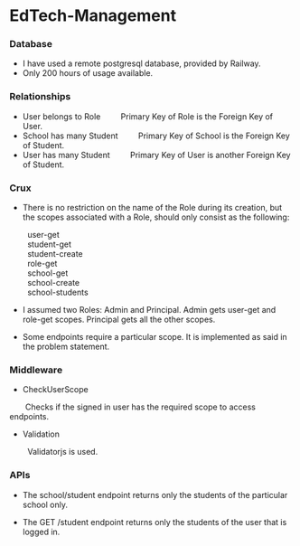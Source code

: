 
# EdTech-Management

### Database
* I have used a remote postgresql database, provided by Railway.
* Only 200 hours of usage available.

### Relationships
* User belongs to Role
&emsp;&emsp; Primary Key of Role is the Foreign Key of User.
* School has many Student
&emsp;&emsp; Primary Key of School is the Foreign Key of Student.
* User has many Student
&emsp;&emsp; Primary Key of User is another Foreign Key of Student.

### Crux
* There is no restriction on the name of the Role during its creation, but the scopes associated with a Role, should only consist as the following:  

&emsp;&emsp; user-get  
&emsp;&emsp; student-get  
&emsp;&emsp; student-create  
&emsp;&emsp; role-get  
&emsp;&emsp; school-get  
&emsp;&emsp; school-create  
&emsp;&emsp; school-students  

* I assumed two Roles: Admin and Principal. Admin gets user-get and role-get scopes. Principal gets all the other scopes.

* Some endpoints require a particular scope. It is implemented as said in the problem statement.

### Middleware
* CheckUserScope

&emsp;&emsp;Checks if the signed in user has the required scope to access endpoints. 

* Validation 

&emsp;&emsp; Validatorjs is used.

### APIs
* The school/student endpoint returns only the students of the particular school only.

* The GET /student endpoint returns only the students of the user that is logged in.
